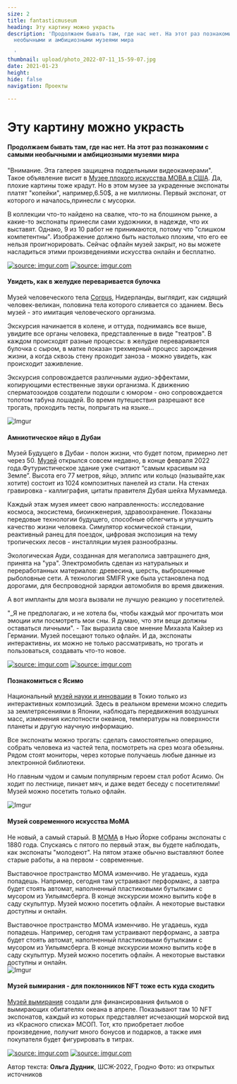 ```yaml
---
size: 2
title: fantasticmuseum
heading: Эту картину можно украсть
description: 'Продолжаем бывать там, где нас нет. На этот раз познакомим с самыми
  необычными и амбициозными музеями мира

  '
thumbnail: upload/photo_2022-07-11_15-59-07.jpg
date: 2021-01-23
height: 
hide: false
navigation: Проекты

---
```

# **Эту картину можно украсть**

#### Продолжаем бывать там, где нас нет. На этот раз познакомим с самыми необычными и амбициозными музеями мира

"Внимание. Эта галерея защищена поддельными видеокамерами". Такое объявление висит в [Музее плохого искусства МОВА в США](http://museumofbadart.org/). Да, плохие картины тоже крадут. Но в этом музее за украденные экспонаты платят "копейки", например,6.50$, а не миллионы. Первый экспонат, от которого и началось,принесли с мусорки.

В коллекции что-то найдено на свалке, что-то на блошином рынке, а какие-то экспонаты принесли сами художники, в надежде, что их выставят. Однако, 9 из 10 работ не принимаются, потому что "слишком компетентны". Изображение должно быть настолько плохим, что его ее нельзя проигнорировать. Сейчас офлайн музей закрыт, но вы можете насладиться этими произведениями искусства онлайн и бесплатно.

<div class="gallery2">
<!-- Смените gallery2 на gallery3 или gallery4, цифра определяет количество картинок в одном ряду -->
<a href="https://imgur.com/uLBYWeh"><img src="https://i.imgur.com/uLBYWeh.jpg" title="source: imgur.com" /></a>
<a href="https://imgur.com/vBiO90N"><img src="https://i.imgur.com/vBiO90N.jpg" title="source: imgur.com" /></a>
</div>

#### **Увидеть, как в желудке переваривается булочка**

Музей человеческого тела [Corpus](https://corpusexperience.nl/nl), Нидерланды, выглядит, как сидящий человек-великан, половина тела которого сливается со зданием. Весь музей - это имитация человеческого организма.

Экскурсия начинается в колене, и оттуда, поднимаясь все выше, увидите все органы человека, представленные в виде "театров". В каждом происходят разные процессы: в желудке переваривается булочка с сыром, в матке показан трехмерный процесс зарождения жизни, а когда сквозь стену проходит заноза - можно увидеть, как происходит  заживление. 

Экскурсия сопровождается различными  аудио-эффектами, копирующими естественные звуки организма. К движению сперматозоидов создатели подошли с юмором - оно сопровождается топотом табуна лошадей. Во время путешествия разрешают все трогать, проходить тесты, попрыгать на языке…  

![Imgur](https://i.imgur.com/qnBXCAO.jpg)

#### **Амниотическое яйцо в Дубаи**

Музей Будущего в Дубаи - полон жизни, что будет потом, примерно лет через 50. [Музей](https://museumofthefuture.ae/en/book/) открылся совсем недавно, в конце февраля 2022 года.Футуристическое здание уже считают “самым красивым на Земле”. Высота его 77 метров, яйцо, эллипс  или кольцо (называйте,как хотите) состоит из 1024 композитных панелей из стали. На стенах гравировка - каллиграфия, цитаты правителя Дубая шейха Мухаммеда. 

Каждый этаж музея имеет свою направленность: исследование космоса, экосистема, биоинженерия, здравоохранение. Показаны передовые технологии будущего, способные облегчить и улучшить качество жизни человека. Симулятор космической станции, реактивный ранец для поездок, цифровая экспозиция на тему тропических лесов - инсталляции музея разнообразны.

Экологическая Ауди, созданная для мегаполиса завтрашнего дня, принята на "ура". Электромобиль сделан из натуральных и переработанных  материалов: древесина, шерсть, выброшенные рыболовные сети. А технология SMIFR уже была установлена под дорогами, для беспроводной зарядки автомобиля во время движения.

А вот импланты для мозга вызвали не лучшую реакцию у посетителей.

"_Я не предполагаю, и не хотела бы, чтобы каждый мог прочитать мои эмоции или посмотреть мои сны. Я думаю, что эти вещи должны оставаться личными". - Так выразила свое мнение Михаэла Кайзер из Германии. Музей посещают только офлайн. И да, экспонаты интерактивны, их можно не только рассматривать, но трогать и пользоваться, создавать что-то новое.

<div class="gallery2">
<!-- Смените gallery2 на gallery3 или gallery4, цифра определяет количество картинок в одном ряду -->
<a href="https://imgur.com/nPRY7Wc"><img src="https://i.imgur.com/nPRY7Wc.jpg" title="source: imgur.com" /></a>
<a href="https://imgur.com/cB0phUN"><img src="https://i.imgur.com/cB0phUN.jpg" title="source: imgur.com" /></a>
</div>

#### **Познакомиться с Ясимо**

Национальный [музей науки и инновации](https://www.miraikan.jst.go.jp/en/) в Токио только из интерактивных композиций. Здесь в реальном времени можно следить  за землетрясениями в Японии, наблюдать передвижения воздушных масс, изменения кислотности океанов, температуры на поверхности планеты и другую научную информацию.

Все экспонаты можно трогать: сделать самостоятельно операцию, собрать человека из частей тела, посмотреть на срез мозга обезьяны. Рядом стоят мониторы, через которые получаешь любые данные из электронной библиотеки.

Но главным чудом и самым популярным героем стал робот Асимо. Он ходит по лестнице, пинает мяч, и даже ведет беседу с посетителями! 
Музей можно посетить только офлайн.

![Imgur](https://i.imgur.com/FrVFlzT.jpg)

#### **Музей современного искусства МоМА**

Не новый, а самый старый. В [MOMA](https://www.moma.org/) в Нью Йорке собраны экспонаты с 1880 года. Спускаясь с пятого по первый этаж, вы будете наблюдать, как экспонаты "молодеют". На пятом этаже обычно выставляют более старые работы, а на первом - современные.

Выставочное пространство МОМА изменчиво. Не угадаешь, куда попадешь.  Например, сегодня там устраивают перформанс, а завтра будет стоять автомат, наполненный пластиковыми бутылками с мусором из Уильямсберга. В конце экскурсии можно выпить кофе в саду скульптур. Музей можно посетить офлайн. А некоторые выставки доступны и онлайн.

Выставочное пространство МОМА изменчиво. Не угадаешь, куда попадешь.  Например, сегодня там устраивают перформанс, а завтра будет стоять автомат, наполненный пластиковыми бутылками с мусором из Уильямсберга. В конце экскурсии можно выпить кофе в саду скульптур. Музей можно посетить офлайн. А некоторые выставки доступны и онлайн.  
![Imgur](https://i.imgur.com/Jb4ajCm.jpg)

#### **Музей вымирания - для поклонников NFT тоже есть куда сходить**  

[Музей вымирания](https://www.ocean-nft.com/artists/john) создали для финансирования фильмов о вымирающих обитателях океана в апреле. 
Показывают там 10 NFT экспонатов, каждый из которых представляет исчезающий морской вид из «Красного списка» МСОП.
Тот, кто приобретает любое произведение, получит много бонусов и подарков, а также имя покупателя будет фигурировать в титрах.

<div class="gallery2">
<!-- Смените gallery2 на gallery3 или gallery4, цифра определяет количество картинок в одном ряду -->
<a href="https://imgur.com/PlDviPh"><img src="https://i.imgur.com/PlDviPh.jpg" title="source: imgur.com" /></a>
<a href="https://imgur.com/keCnt5g"><img src="https://i.imgur.com/keCnt5g.jpg" title="source: imgur.com" /></a>
</div>

Автор текста: **Ольга Дудник**, ШСЖ-2022, Гродно
Фото: из открытых источников

